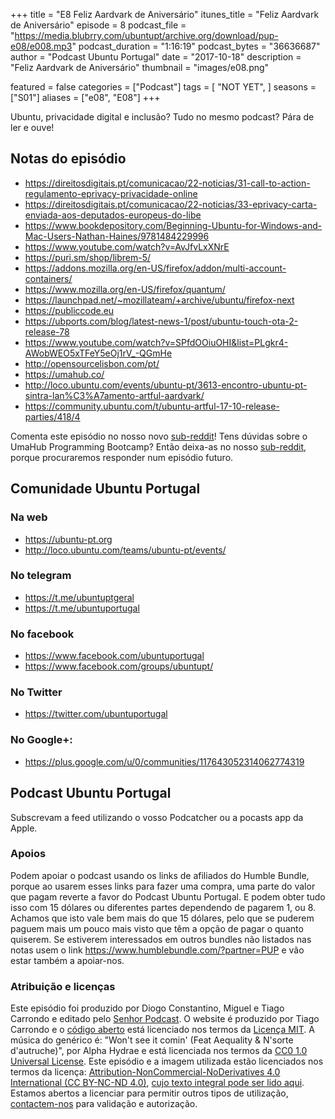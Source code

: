 +++
title = "E8 Feliz Aardvark de Aniversário"
itunes_title = "Feliz Aardvark de Aniversário"
episode = 8
podcast_file = "https://media.blubrry.com/ubuntupt/archive.org/download/pup-e08/e008.mp3"
podcast_duration = "1:16:19"
podcast_bytes = "36636687"
author = "Podcast Ubuntu Portugal"
date = "2017-10-18"
description = "Feliz Aardvark de Aniversário"
thumbnail = "images/e08.png"

featured = false
categories = ["Podcast"]
tags = [
  "NOT YET",
]
seasons = ["S01"]
aliases = ["e08", "E08"]
+++

Ubuntu, privacidade digital e inclusão? Tudo no mesmo podcast? Pára de ler e ouve!

## Notas do episódio

* https://direitosdigitais.pt/comunicacao/22-noticias/31-call-to-action-regulamento-eprivacy-privacidade-online
* https://direitosdigitais.pt/comunicacao/22-noticias/33-eprivacy-carta-enviada-aos-deputados-europeus-do-libe
* https://www.bookdepository.com/Beginning-Ubuntu-for-Windows-and-Mac-Users-Nathan-Haines/9781484229996
* https://www.youtube.com/watch?v=AvJfvLxXNrE
* https://puri.sm/shop/librem-5/
* https://addons.mozilla.org/en-US/firefox/addon/multi-account-containers/
* https://www.mozilla.org/en-US/firefox/quantum/
* https://launchpad.net/~mozillateam/+archive/ubuntu/firefox-next
* https://publiccode.eu
* https://ubports.com/blog/latest-news-1/post/ubuntu-touch-ota-2-release-78
* https://www.youtube.com/watch?v=SPfdOOiuOHI&list=PLgkr4-AWobWEO5xTFeY5eOj1rV_-QGmHe
* http://opensourcelisbon.com/pt/
* https://umahub.co/
* http://loco.ubuntu.com/events/ubuntu-pt/3613-encontro-ubuntu-pt-sintra-lan%C3%A7amento-artful-aardvark/
* https://community.ubuntu.com/t/ubuntu-artful-17-10-release-parties/418/4

Comenta este episódio no nosso novo [sub-reddit](https://www.reddit.com/r/PodcastUbuntuPortugal/comments/77cmwq/podcast_ubuntu_portugal_s00e08_feliz_aardvark_de/)!
Tens dúvidas sobre o UmaHub Programming Bootcamp?
Então deixa-as no nosso [sub-reddit](https://www.reddit.com/r/PodcastUbuntuPortugal/comments/778rao/umahub_programming_bootcamp/), porque procuraremos responder num episódio futuro.

## Comunidade Ubuntu Portugal
### Na web
* https://ubuntu-pt.org
* http://loco.ubuntu.com/teams/ubuntu-pt/events/

### No telegram
* https://t.me/ubuntuptgeral
* https://t.me/ubuntuportugal

### No facebook
* https://www.facebook.com/ubuntuportugal
* https://www.facebook.com/groups/ubuntupt/

### No Twitter
* https://twitter.com/ubuntuportugal

### No Google+:
* https://plus.google.com/u/0/communities/117643052314062774319

## Podcast Ubuntu Portugal
Subscrevam a feed utilizando o vosso Podcatcher ou a pocasts app da Apple.


### Apoios
Podem apoiar o podcast usando os links de afiliados do Humble Bundle, porque ao usarem esses links para fazer uma compra, uma parte do valor que pagam reverte a favor do Podcast Ubuntu Portugal.
E podem obter tudo isso com 15 dólares ou diferentes partes dependendo de pagarem 1, ou 8.
Achamos que isto vale bem mais do que 15 dólares, pelo que se puderem paguem mais um pouco mais visto que têm a opção de pagar o quanto quiserem.
Se estiverem interessados em outros bundles não listados nas notas usem o link https://www.humblebundle.com/?partner=PUP e vão estar também a apoiar-nos.

### Atribuição e licenças
Este episódio foi produzido por Diogo Constantino, Miguel e Tiago Carrondo e editado pelo [Senhor Podcast](https://senhorpodcast.pt/).
O website é produzido por Tiago Carrondo e o [código aberto](https://gitlab.com/podcastubuntuportugal/website) está licenciado nos termos da [Licença MIT](https://gitlab.com/podcastubuntuportugal/website/main/LICENSE).
A música do genérico é: "Won't see it comin' (Feat Aequality & N'sorte d'autruche)", por Alpha Hydrae e está licenciada nos termos da [CC0 1.0 Universal License](https://creativecommons.org/publicdomain/zero/1.0/).
Este episódio e a imagem utilizada estão licenciados nos termos da licença: [Attribution-NonCommercial-NoDerivatives 4.0 International (CC BY-NC-ND 4.0)](https://creativecommons.org/licenses/by-nc-nd/4.0/), [cujo texto integral pode ser lido aqui](https://creativecommons.org/licenses/by-nc-nd/4.0/legalcode). Estamos abertos a licenciar para permitir outros tipos de utilização, [contactem-nos](https://podcastubuntuportugal.org/contactos) para validação e autorização.

